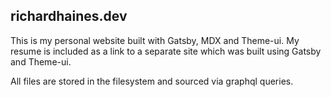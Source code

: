 ## richardhaines.dev

This is my personal website built with Gatsby, MDX and Theme-ui. My resume is included as a link to a separate site which was built using Gatsby and Theme-ui.

All files are stored in the filesystem and sourced via graphql queries. 